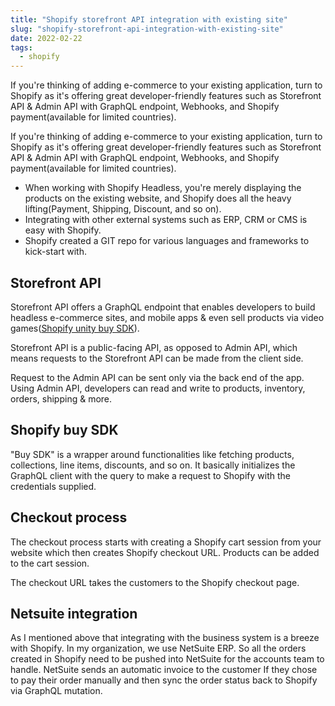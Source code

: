 ```yaml
---
title: "Shopify storefront API integration with existing site"
slug: "shopify-storefront-api-integration-with-existing-site"
date: 2022-02-22
tags:
  - shopify
---
```


If you're thinking of adding e-commerce to your existing application, turn to Shopify as it's offering great developer-friendly features such as Storefront API & Admin API with GraphQL endpoint, Webhooks, and Shopify payment(available for limited countries).

If you're thinking of adding e-commerce to your existing application, turn to Shopify as it's offering great developer-friendly features such as Storefront API & Admin API with GraphQL endpoint, Webhooks, and Shopify payment(available for limited countries). 

- When working with Shopify Headless, you're merely displaying the products on the existing website, and Shopify does all the heavy lifting(Payment, Shipping, Discount, and so on).
- Integrating with other external systems such as ERP, CRM or CMS is easy with Shopify.
- Shopify created a GIT repo for various languages and frameworks to kick-start with.

## Storefront API

Storefront API offers a GraphQL endpoint that enables developers to build headless e-commerce sites, and mobile apps & even sell products via video games([Shopify unity buy SDK](https://www.shopify.com/partners/blog/using-shopify-unity-buy-sdk)).

Storefront API is a public-facing API, as opposed to Admin API, which means requests to the Storefront API can be made from the client side.

Request to the Admin API can be sent only via the back end of the app. Using Admin API, developers can read and write to products, inventory, orders, shipping & more.

## Shopify buy SDK

"Buy SDK" is a wrapper around functionalities like fetching products, collections, line items, discounts, and so on. It basically initializes the GraphQL client with the query to make a request to Shopify with the credentials supplied.

## Checkout process

The checkout process starts with creating a Shopify cart session from your website which then creates Shopify checkout URL. Products can be added to the cart session.

The checkout URL takes the customers to the Shopify checkout page. 

## Netsuite integration

As I mentioned above that integrating with the business system is a breeze with Shopify. In my organization, we use NetSuite ERP. So all the orders created in Shopify need to be pushed into NetSuite for the accounts team to handle. NetSuite sends an automatic invoice to the customer If they chose to pay their order manually and then sync the order status back to Shopify via GraphQL mutation.
